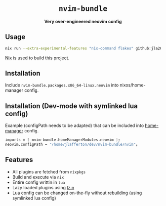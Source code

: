 <div align="center">

# `nvim-bundle`

**Very over-engineered neovim config**

</div>

## Usage

```bash
nix run --extra-experimental-features "nix-command flakes" github:jla2000/nvim-bundle
```

[Nix](https://nixos.org/) is used to build this project.

## Installation

Include `nvim-bundle.packages.x86_64-linux.neovim` into nixos/home-manager config.

## Installation (Dev-mode with symlinked lua config)

Example (configPath needs to be adapted) that can be included into [home-manager](https://github.com/nix-community/home-manager) config.

```nix
imports = [ nvim-bundle.homeManagerModules.neovim ];
neovim.configPath = "/home/jlafferton/dev/nvim-bundle/nvim";
```

## Features

- All plugins are fetched from `nixpkgs`
- Build and execute via `nix`
- Entire config writtin in `lua`
- Lazy loaded plugins using [lz.n](https://github.com/nvim-neorocks/lz.n)
- Lua config can be changed on-the-fly without rebuilding (using symlinked lua config)
